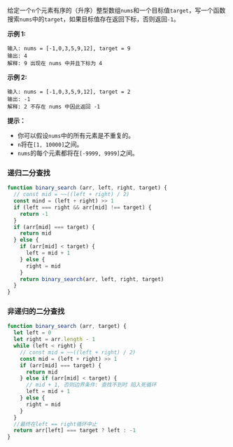给定一个`n`个元素有序的（升序）整型数组`nums`和一个目标值`target`，写一个函数搜索`nums`中的`target`，如果目标值存在返回下标，否则返回`-1`。

**示例 1:**
```
输入: nums = [-1,0,3,5,9,12], target = 9
输出: 4
解释: 9 出现在 nums 中并且下标为 4
```

**示例 2:**
```
输入: nums = [-1,0,3,5,9,12], target = 2
输出: -1
解释: 2 不存在 nums 中因此返回 -1
```

**提示：**
- 你可以假设`nums`中的所有元素是不重复的。
- `n`将在`[1, 10000]`之间。
- `nums`的每个元素都将在`[-9999, 9999]`之间。

### 递归二分查找
```js
function binary_search (arr, left, right, target) {
  // const mid = ~~((left + right) / 2)
  const mind = (left + right) >> 1
  if (left === right && arr[mid] !== target) {
    return -1
  }
  if (arr[mid] === target) {
    return mid
  } else {
    if (arr[mid] < target) {
      left = mid + 1
    } else {
      right = mid
    }
    return binary_search(arr, left, right, target)
  }
}
```

### 非递归的二分查找
```js
function binary_search (arr, target) {
  let left = 0
  let right = arr.length - 1
  while (left < right) {
    // const mid = ~~((left + right) / 2)
    const mid = (left + right) >> 1
    if (arr[mid] === target) {
      return mid
    } else if (arr[mid] < target) {
      // mid + 1, 否则边界条件: 查找不到时 陷入死循环
      left = mid + 1
    } else {
      right = mid
    }
  }
  //最终在left == right循环中止
  return arr[left] === target ? left : -1
}
```
